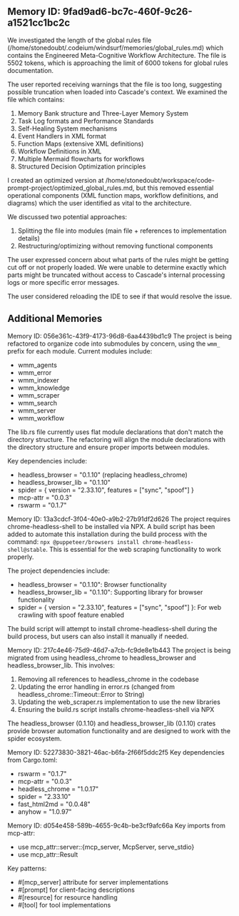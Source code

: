 ## Memory ID: 9fad9ad6-bc7c-460f-9c26-a1521cc1bc2c

We investigated the length of the global rules file (/home/stonedoubt/.codeium/windsurf/memories/global_rules.md) which contains the Engineered Meta-Cognitive Workflow Architecture. The file is 5502 tokens, which is approaching the limit of 6000 tokens for global rules documentation. 

The user reported receiving warnings that the file is too long, suggesting possible truncation when loaded into Cascade's context. We examined the file which contains:
1. Memory Bank structure and Three-Layer Memory System
2. Task Log formats and Performance Standards
3. Self-Healing System mechanisms
4. Event Handlers in XML format
5. Function Maps (extensive XML definitions)
6. Workflow Definitions in XML
7. Multiple Mermaid flowcharts for workflows
8. Structured Decision Optimization principles

I created an optimized version at /home/stonedoubt/workspace/code-prompt-project/optimized_global_rules.md, but this removed essential operational components (XML function maps, workflow definitions, and diagrams) which the user identified as vital to the architecture.

We discussed two potential approaches:
1. Splitting the file into modules (main file + references to implementation details)
2. Restructuring/optimizing without removing functional components

The user expressed concern about what parts of the rules might be getting cut off or not properly loaded. We were unable to determine exactly which parts might be truncated without access to Cascade's internal processing logs or more specific error messages.

The user considered reloading the IDE to see if that would resolve the issue.

## Additional Memories

Memory ID: 056e361c-43f9-4173-96d8-6aa4439bd1c9
The project is being refactored to organize code into submodules by concern, using the `wmm_` prefix for each module. Current modules include:

- wmm_agents
- wmm_error
- wmm_indexer
- wmm_knowledge
- wmm_scraper
- wmm_search
- wmm_server
- wmm_workflow

The lib.rs file currently uses flat module declarations that don't match the directory structure. The refactoring will align the module declarations with the directory structure and ensure proper imports between modules.

Key dependencies include:
- headless_browser = "0.1.10" (replacing headless_chrome)
- headless_browser_lib = "0.1.10"
- spider = { version = "2.33.10", features = ["sync", "spoof"] }
- mcp-attr = "0.0.3"
- rswarm = "0.1.7"

Memory ID: 13a3cdcf-3f04-40e0-a9b2-27b91df2d626
The project requires chrome-headless-shell to be installed via NPX. A build script has been added to automate this installation during the build process with the command: `npx @puppeteer/browsers install chrome-headless-shell@stable`. This is essential for the web scraping functionality to work properly.

The project dependencies include:
- headless_browser = "0.1.10": Browser functionality
- headless_browser_lib = "0.1.10": Supporting library for browser functionality
- spider = { version = "2.33.10", features = ["sync", "spoof"] }: For web crawling with spoof feature enabled

The build script will attempt to install chrome-headless-shell during the build process, but users can also install it manually if needed.

Memory ID: 217c4e46-75d9-46d7-a7cb-fc9de8e1b443
The project is being migrated from using headless_chrome to headless_browser and headless_browser_lib. This involves:

1. Removing all references to headless_chrome in the codebase
2. Updating the error handling in error.rs (changed from headless_chrome::Timeout::Error to String)
3. Updating the web_scraper.rs implementation to use the new libraries
4. Ensuring the build.rs script installs chrome-headless-shell via NPX

The headless_browser (0.1.10) and headless_browser_lib (0.1.10) crates provide browser automation functionality and are designed to work with the spider ecosystem.

Memory ID: 52273830-3821-46ac-b6fa-2f66f5ddc2f5
Key dependencies from Cargo.toml:
- rswarm = "0.1.7"
- mcp-attr = "0.0.3"
- headless_chrome = "1.0.17"
- spider = "2.33.10"
- fast_html2md = "0.0.48"
- anyhow = "1.0.97"

Memory ID: d054e458-589b-4655-9c4b-be3cf9afc66a
Key imports from mcp-attr:
- use mcp_attr::server::{mcp_server, McpServer, serve_stdio}
- use mcp_attr::Result

Key patterns:
- #[mcp_server] attribute for server implementations
- #[prompt] for client-facing descriptions
- #[resource] for resource handling
- #[tool] for tool implementations
